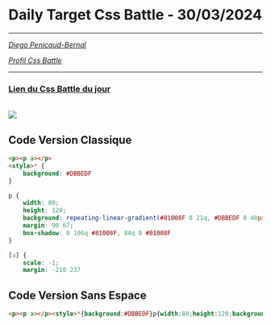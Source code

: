 # Daily Target Css Battle - 30/03/2024

<hr>

[<em>Diego Penicaud-Bernal</em>](https://github.com/Diego-PB)

[<em>Profil Css Battle</em>](https://cssbattle.dev/player/diegopb)

<hr>

### [Lien du Css Battle du jour](https://cssbattle.dev/play/ICevkLVnblrBFV2NQeGg)

<br>
<img src="https://firebasestorage.googleapis.com/v0/b/cssbattleapp.appspot.com/o/user%2Fummd3POvEDfFyeFvVdOMG3OOrwE2%2Ftargets%2Ftarget_jEIZ5Hd@2x.png?alt=media">

## Code Version Classique

```html
<p><p a></p>
<style>* {
    background: #DBBEDF
}

p {
    width: 80;
    height: 120;
    background: repeating-linear-gradient(#81008F 0 21q, #DBBEDF 0 40px);
    margin: 90 67;
    box-shadow: 0 106q #81008F, 84q 0 #81008F
}

[a] {
    scale: -1;
    margin: -210 237
```

## Code Version Sans Espace

```html
<p><p a></p><style>*{background:#DBBEDF}p{width:80;height:120;background:repeating-linear-gradient(#81008F 0 21q,#DBBEDF 0 40px);margin:90 67;box-shadow:0 106q#81008F,84q 0#81008F}[a]{scale:-1;margin:-210 237
```